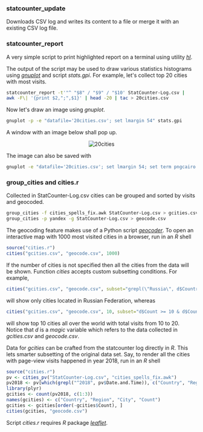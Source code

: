 ### statcounter_update

Downloads CSV log and writes its content to a file or merge it with an existing
CSV log file.

### statcounter_report

A very simple script to print highlighted report on a terminal using utility
[*hl*](http://sourceforge.net/projects/hlterm/).

The output of the script may be used to draw various statistics histograms using
[*gnuplot*](http://www.gnuplot.info/) and script *stats.gpi*. For example, let's
collect top 20 cities with most visits.

```sh
statcounter_report -t'"^ "$8" / "$9" / "$10' StatCounter-Log.csv |
awk -F\| '{print $2,";",$1}' | head -20 | tac > 20cities.csv
```

Now let's draw an image using *gnuplot*.

```sh
gnuplot -p -e "datafile='20cities.csv'; set lmargin 54" stats.gpi
```

A window with an image below shall pop up.

<p align="center">
  <img src="../images/images/20cities.png?raw=true" alt="20cities"/>
</p>

The image can also be saved with

```sh
gnuplot -e "datafile='20cities.csv'; set lmargin 54; set term pngcairo size 1200,700; set output '20cities.png'" stats.gpi
```

### group_cities and cities.r

Collected in StatCounter-Log.csv cities can be grouped and sorted by visits and
geocoded.

```sh
group_cities -f cities_spells_fix.awk StatCounter-Log.csv > gcities.csv
group_cities -p yandex -g StatCounter-Log.csv > geocode.csv
```

The geocoding feature makes use of a Python script
[*geocoder*](https://github.com/DenisCarriere/geocoder). To open an interactive
map with 1000 most visited cities in a browser, run in an *R* shell

```r
source("cities.r")
cities("gcities.csv", "geocode.csv", 1000)
```

If the number of cities is not specified then all the cities from the data will
be shown. Function *cities* accepts custom subsetting conditions. For example,

```r
cities("gcities.csv", "geocode.csv", subset="grepl(\"Russia\", d$Country)")
```

will show only cities located in Russian Federation, whereas

```r
cities("gcities.csv", "geocode.csv", 10, subset="d$Count >= 10 & d$Count <= 20")
```

will show top 10 cities all over the world with total visits from 10 to 20.
Notice that *d* is a *magic* variable which refers to the data collected in
*gcities.csv* and *geocode.csv*.

Data for *gcities* can be crafted from the statcounter log directly in *R*. This
lets smarter subsetting of the original data set. Say, to render all the
cities with page-view visits happened in year 2018, run in an *R* shell

```r
source("cities.r")
pv <- cities_pv("StatCounter-Log.csv", "cities_spells_fix.awk")
pv2018 <- pv[which(grepl("^2018", pv$Date.and.Time)), c("Country", "Region", "City")]
library(plyr)
gcities <- count(pv2018, c(1:3))
names(gcities) <- c("Country", "Region", "City", "Count")
gcities <- gcities[order(-gcities$Count), ]
cities(gcities, "geocode.csv")
```

Script *cities.r* requires *R* package
[*leaflet*](https://rstudio.github.io/leaflet/).

